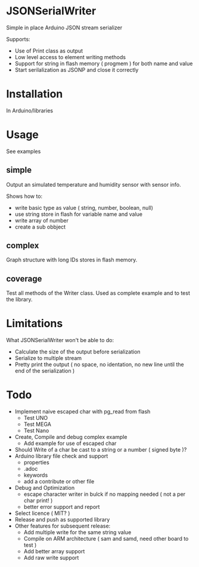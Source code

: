 # JSONSerialWriter
Simple in place Arduino JSON stream serializer 

Supports:
* Use of Print class as output 
* Low level access to element writing methods
* Support for string in flash memory ( progmem ) for both name and value
* Start serilalization as JSONP and close it correctly

# Installation

In Arduino/libraries

# Usage

See examples

## simple

Output an simulated temperature and humidity sensor with sensor info. 

Shows how to:
* write basic type as value ( string, number, boolean, null)
* use string store in flash for variable name and value
* write array of number
* create a sub obbject

## complex

Graph structure with long IDs stores in flash memory.

## coverage

Test all methods of the Writer class. Used as complete example and to test the library.

# Limitations

What JSONSerialWriter won't be able to do:

* Calculate the size of the output before serialization
* Serialize to multiple stream 
* Pretty print the output ( no space, no identation, no new line until the end of the serialization )

# Todo

* Implement naive escaped char with pg_read from flash
    * Test UNO
    * Test MEGA
    * Test Nano
* Create, Compile and debug complex example
    * Add example for use of escaped char
* Should Write of a char be cast to a string or a number ( signed byte )?
* Arduino library file check and support
    * properties
    * .adoc
    * keywords
    * add a contribute or other file
* Debug and Optimization
    * escape character writer in bulck if no mapping needed ( not a per char print! )
    * better error support and report
* Select licence ( MIT? )
* Release and push as supported library
* Other features for subsequent release:
    * Add multiple write for the same string value
    * Compile on ARM architecture ( sam and samd, need other board to test )
    * Add better array support
    * Add raw write support


